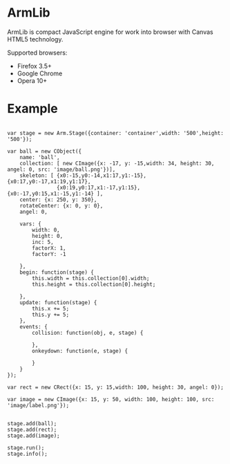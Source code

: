 ArmLib
======

ArmLib is compact JavaScript engine for work into browser with Canvas HTML5 technology.

Supported browsers:

* Firefox 3.5+
* Google Chrome
* Opera 10+


Example
=======
<pre><code>
var stage = new Arm.Stage({container: 'container',width: '500',height: '500'});

var ball = new CObject({
	name: 'ball', 
	collection: [ new CImage({x: -17, y: -15,width: 34, height: 30, angel: 0, src: 'image/ball.png'})],
	skeleton: [ {x0:-15,y0:-14,x1:17,y1:-15},{x0:17,y0:-17,x1:19,y1:17},
				{x0:19,y0:17,x1:-17,y1:15},{x0:-17,y0:15,x1:-15,y1:-14} ],
	center: {x: 250, y: 350},
	rotateCenter: {x: 0, y: 0},
	angel: 0,
	
	vars: {
		width: 0,
		height: 0,
		inc: 5,
		factorX: 1,
		factorY: -1

	},
	begin: function(stage) {
		this.width = this.collection[0].width;
		this.height = this.collection[0].height;

	},
	update: function(stage) {
		this.x += 5;
		this.y += 5;
	},
	events: { 
		collision: function(obj, e, stage) {

		},
		onkeydown: function(e, stage) {

		}
	}
});

var rect = new CRect({x: 15, y: 15,width: 100, height: 30, angel: 0});

var image = new CImage({x: 15, y: 50, width: 100, height: 100, src: 'image/label.png'});


stage.add(ball);  
stage.add(rect);
stage.add(image);

stage.run(); 
stage.info();
</code></pre>